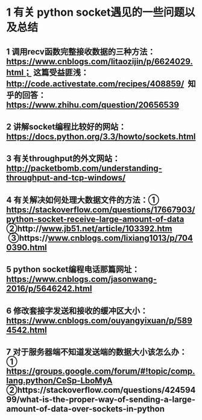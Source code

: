 # 1 有关 python socket遇见的一些问题以及总结
## 1 调用recv函数完整接收数据的三种方法： https://www.cnblogs.com/litaozijin/p/6624029.html； 这篇受益匪浅：http://code.activestate.com/recipes/408859/  知乎的回答：https://www.zhihu.com/question/20656539
## 2 讲解socket编程比较好的网站：https://docs.python.org/3.3/howto/sockets.html
## 3 有关throughput的外文网站： http://packetbomb.com/understanding-throughput-and-tcp-windows/
## 4 有关解决如何处理大数据文件的方法：① https://stackoverflow.com/questions/17667903/python-socket-receive-large-amount-of-data ②http://www.jb51.net/article/103392.htm  ③https://www.cnblogs.com/lixiang1013/p/7040390.html
## 5 python socket编程电话那篇网址：https://www.cnblogs.com/jasonwang-2016/p/5646242.html
## 6 修改套接字发送和接收的缓冲区大小：https://www.cnblogs.com/ouyangyixuan/p/5894542.html
## 7 对于服务器端不知道发送端的数据大小该怎么办：① https://groups.google.com/forum/#!topic/comp.lang.python/CeSp-LboMyA ②https://stackoverflow.com/questions/42459499/what-is-the-proper-way-of-sending-a-large-amount-of-data-over-sockets-in-python
